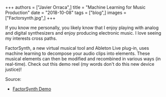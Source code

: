 +++
authors = ["Javier Orraca",]
title = "Machine Learning for Music Production"
date = "2018-10-08"
tags = ["blog",]
images = ["Factorsynth.jpg",]
+++

If you know me personally, you likely know that I enjoy playing with analog and digital synthesizers and enjoy producing electronic music. I love seeing my interests cross paths.
<!--more-->
FactorSynth, a new virtual musical tool and Ableton Live plug-in, uses machine learning to decompose your audio clips into elements. These musical elements can then be modified and recombined in various ways (in real-time). Check out this demo reel (my words don't do this new device justice)!

Source:

* [FactorSynth Demo](https://vimeo.com/279984682)
